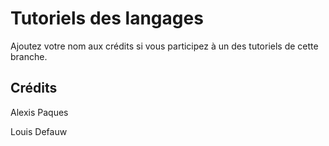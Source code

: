 Tutoriels des langages
======================

Ajoutez votre nom aux crédits si vous participez à un des tutoriels de cette branche.

Crédits
--------

Alexis Paques

Louis Defauw